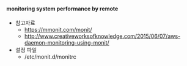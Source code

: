 #### monitoring system performance by remote
   - 참고자료
     - https://mmonit.com/monit/
     - http://www.creativeworksofknowledge.com/2015/06/07/aws-daemon-monitoring-using-monit/
   - 설정 파일 
     - /etc/monit.d/monitrc 
